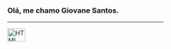 ### Olá, me chamo Giovane Santos.

<hr width="70%" size="20" noshade> 

<div>
        <img align = "center" alt = "HTML" height = "30" width = "40" src = "https://cdn.jsdelivr.net/gh/devicons/devicon/icons/html5/html5-original.svg">
</div>



